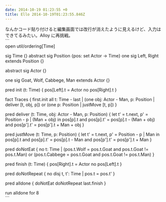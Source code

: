 ```yaml
---
date: 2014-10-19 01:23:55 +0
title: Ello 2014-10-19T01:23:55.846Z
---
```

なんかコード貼り付けると編集画面では改行が消えたように見えるけど、入力はできてるみたい。Alloy に再挑戦。<br/>```<br/>open util/ordering[Time]

sig Time {}
abstract sig Position {pos: set Actor -&gt; Time}
one sig Left, Right extends Position {}

abstract sig Actor {}

one sig Goat, Wolf, Cabbege, Man extends Actor {}

pred init (t: Time) {
    pos[Left].t = Actor
    no pos[Right].t
}

fact Traces {
    first.init
    all t: Time - last |
        (one obj: Actor - Man, p: Position | deliver [t, obj, p])
        or (one p: Position | justMove [t, p])
}

pred deliver (t: Time, obj: Actor - Man, p: Position) {
    let t&apos; = t.next, p&apos; = Position - p |
        (Man + obj) in pos[p].t
        and pos[p].t&apos; = pos[p].t - (Man + obj)
        and pos[p&apos;].t&apos; = pos[p&apos;].t + Man + obj
}

pred justMove (t: Time, p: Position) {
    let t&apos; = t.next, p&apos; = Position - p |
        Man in pos[p].t
        and pos[p].t&apos; = pos[p].t - Man
        and pos[p&apos;].t&apos; = pos[p&apos;].t + Man
}

pred doNotEat {
    no t: Time |
        (pos.t.Wolf = pos.t.Goat
        and pos.t.Goat != pos.t.Man)
        or (pos.t.Cabbege = pos.t.Goat
        and pos.t.Goat != pos.t.Man)
}

pred finish (t: Time) {
    pos[Right].t = Actor
    no pos[Left].t
}

pred doNotRepeat {
    no disj t, t&apos;: Time | pos.t = pos.t&apos;
}

pred alldone {
    doNotEat
    doNotRepeat
    last.finish
}

run alldone for 8 <br/>```

